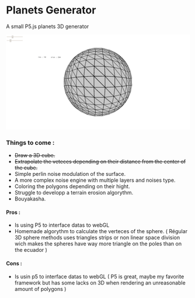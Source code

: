 # Planets Generator

A small P5.js planets 3D generator 

![cubes view](https://github.com/xLeDocteurx/planets-generator/blob/master/git/sc001.png)

### Things to come :
- ~~Draw a 3D cube.~~
- ~~Extrapolate the veteces depending on their distance from the center of the cube.~~
- Simple perlin noise modulation of the surface.
- A more complex noise engine with multiple layers and noises type.
- Coloring the polygons depending on their hight.
- Struggle to developp a terrain erosion algorythm.
- Bouyakasha.

#### Pros :
- Is using P5 to interface datas to webGL
- Homemade algorythm to calculate the verteces of the sphere.
( Régular 3D sphere methods uses triangles strips or non linear space division wich makes the spheres have way more triangle on the poles than on the ecuador )

#### Cons :
- Is usin p5 to interface datas to webGL
( P5 is great, maybe my favorite framework but has some lacks on 3D when rendering an unreasonable amount of polygons )
